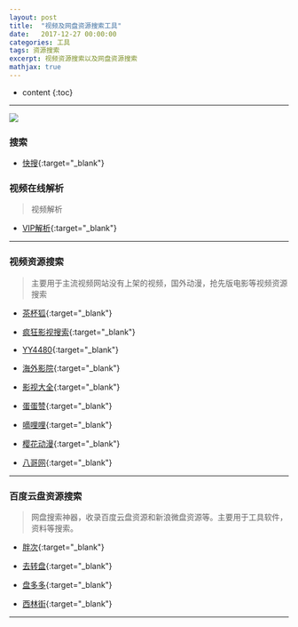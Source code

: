 ```yaml
---
layout: post
title:  "视频及网盘资源搜索工具"
date:   2017-12-27 00:00:00
categories: 工具
tags: 资源搜索
excerpt: 视频资源搜索以及网盘资源搜索
mathjax: true
---
```

* content
{:toc}
---


![](http://owlypioka.bkt.clouddn.com/H%E4%B8%80Cl.jpg)


### 搜索

- [快搜](http://search.chongbuluo.com/){:target="_blank"}


### 视频在线解析

> 视频解析

- [VIP解析](http://czjx8.com/){:target="_blank"}


---

### 视频资源搜索

> 主要用于主流视频网站没有上架的视频，国外动漫，抢先版电影等视频资源搜索

- [茶杯狐](https://www.cupfox.com/){:target="_blank"}

- [疯狂影视搜索](http://www.ifkdy.com/){:target="_blank"}

- [YY4480](http://aaqqy.com/){:target="_blank"}

- [海外影院](https://www.haiwaiyy.com/){:target="_blank"}

- [影视大全](http://www.yingshidaquan.info/){:target="_blank"}

- [蛋蛋赞](https://www.dandanzan.com){:target="_blank"}

- [嘀哩哩](https://www.dililitv.com/){:target="_blank"}

- [樱花动漫](http://www.imomoe.tv){:target="_blank"}

- [八哥网](http://www.8gw.com/){:target="_blank"}

---

### 百度云盘资源搜索

> 网盘搜索神器，收录百度云盘资源和新浪微盘资源等。主要用于工具软件，资料等搜索。

- [胖次](http://www.panc.cc/){:target="_blank"}

- [去转盘](http://www.quzhuanpan.com/){:target="_blank"}

- [盘多多](http://www.panduoduo.net/){:target="_blank"} 

- [西林街](http://www.xilinjie.com/){:target="_blank"}  



---
